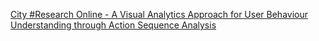 [City #Research Online - A Visual Analytics Approach for User Behaviour Understanding through Action Sequence Analysis](https://qi.tc/qi/114336)